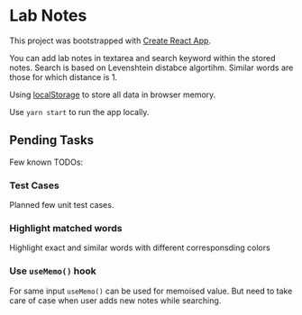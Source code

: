 # Lab Notes

This project was bootstrapped with [Create React App](https://github.com/facebook/create-react-app).

You can add lab notes in textarea and search keyword within the stored notes.
Search is based on Levenshtein distabce algortihm. Similar words are those for which distance is 1.

Using [localStorage](https://developer.mozilla.org/en-US/docs/Web/API/Window/localStorage) to store all data in browser memory.

Use `yarn start` to run the app locally.

## Pending Tasks

Few known TODOs:

### Test Cases

Planned few unit test cases.

### Highlight matched words

Highlight exact and similar words with different corresponsding colors

### Use `useMemo()` hook

For same input `useMemo()` can be used for memoised value. But need to take care of case when user adds new notes while searching.

